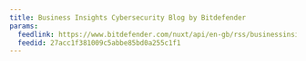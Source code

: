 ```yaml
---
title: Business Insights Cybersecurity Blog by Bitdefender
params:
  feedlink: https://www.bitdefender.com/nuxt/api/en-gb/rss/businessinsights/enterprise-security/
  feedid: 27acc1f381009c5abbe85bd0a255c1f1
---
```

